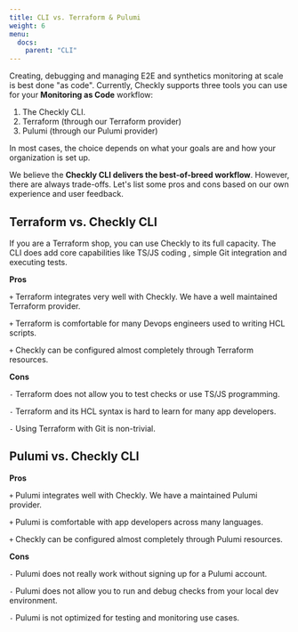 ```yaml
---
title: CLI vs. Terraform & Pulumi
weight: 6
menu:
  docs:
    parent: "CLI"
---
```


Creating, debugging and managing E2E and synthetics monitoring at scale is best done "as code". Currently, Checkly supports
three tools you can use for your **Monitoring as Code** workflow:

1. The Checkly CLI.
2. Terraform (through our Terraform provider)
3. Pulumi (through our Pulumi provider)

In most cases, the choice depends on what your goals are and how your organization is set up.

We believe the **Checkly CLI delivers the best-of-breed workflow**. However, there are always trade-offs. Let's list some 
pros and cons based on our own experience and user feedback.

## Terraform vs. Checkly CLI

If you are a Terraform shop, you can use Checkly to its full capacity. The CLI does add core capabilities like TS/JS coding 
, simple Git integration and executing tests.

**Pros**

`+` Terraform integrates very well with Checkly. We have a well maintained Terraform provider.

`+` Terraform is comfortable for many Devops engineers used to writing HCL scripts.

`+` Checkly can be configured almost completely through Terraform resources.

**Cons**

`-` Terraform does not allow you to test checks or use TS/JS programming.

`-` Terraform and its HCL syntax is hard to learn for many app developers.

`-` Using Terraform with Git is non-trivial.

## Pulumi vs. Checkly CLI

**Pros**

`+` Pulumi integrates well with Checkly. We have a maintained Pulumi provider.

`+` Pulumi is comfortable with app developers across many languages.

`+` Checkly can be configured almost completely through Pulumi resources.

**Cons**

`-` Pulumi does not really work without signing up for a Pulumi account.

`-` Pulumi does not allow you to run and debug checks from your local dev environment.

`-` Pulumi is not optimized for testing and monitoring use cases.



